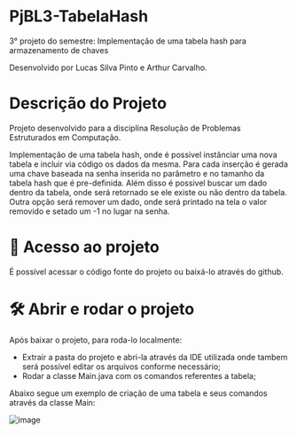 # PjBL3-TabelaHash

3° projeto do semestre: Implementação de uma tabela hash para armazenamento de chaves

Desenvolvido por Lucas Silva Pinto e Arthur Carvalho.

# Descrição do Projeto
Projeto desenvolvido para a disciplina Resolução de Problemas Estruturados em Computação. 

Implementação de uma tabela hash, onde é possivel instânciar uma nova tabela e incluir via código os dados da mesma. 
Para cada inserção é gerada uma chave baseada na senha inserida no parâmetro e no tamanho da tabela hash que é pre-definida.
Além disso é possivel buscar um dado dentro da tabela, onde será retornado se ele existe ou não dentro da tabela.
Outra opção será remover um dado, onde será printado na tela o valor removido e setado um -1 no lugar na senha.

# 📁 Acesso ao projeto

É possível acessar o código fonte do projeto ou baixá-lo através do github.

# 🛠️ Abrir e rodar o projeto

Após baixar o projeto, para roda-lo localmente:

 * Extrair a pasta do projeto e abri-la através da IDE utilizada onde tambem será possível editar os arquivos conforme necessário;
 * Rodar a classe Main.java com os comandos referentes a tabela;

Abaixo segue um exemplo de criação de uma tabela e seus comandos através da classe Main:

![image](https://github.com/lucassilva11/PjBL3-TabelaHash/assets/69371948/371c1453-9a70-4518-b8b5-f1b3b97a6366)
